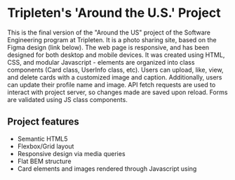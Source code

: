 # Tripleten's 'Around the U.S.' Project

This is the final version of the "Around the US" project of the Software Engineering program at Tripleten. It is a photo sharing site, based on the Figma design (link below). The web page is responsive, and has been designed for both desktop and mobile devices. It was created using HTML, CSS, and modular Javascript - elements are organized into class components (Card class, UserInfo class, etc). Users can upload, like, view, and delete cards with a customized image and caption. Additionally, users can update their profile name and image. API fetch requests are used to interact with project server, so changes made are saved upon reload. Forms are validated using JS class components.

## Project features

- Semantic HTML5
- Flexbox/Grid layout
- Responsive design via media queries
- Flat BEM structure
- Card elements and images rendered through Javascript using <template> element
- Interactive modal boxes for editing profile information, adding new card elements, and viewing a "preview" popup of card image when clicked on
- API fetch requests to project server 
- Smooth transition for opening/closing modals
- Modals close by clicking on the overlay or pressing "Esc"
- Form validation using Javascript class components
- Utilizes webpack

## Links

[Github page](https://toriroe.github.io/se_project_aroundtheus)

Figma Design: [Site layout](https://www.figma.com/file/Es8zZP3ARGH9JGcw60i3OD/Sprint-3_-Around-the-US?type=design&node-id=6432-147&mode=design&t=MBBBCmXy9lAsspkr-0) [Modals](https://www.figma.com/file/JFPhASqvZ5pBjQV2ouUlim/Sprint-5_-Around-The-U.S.-_-desktop-%2B-mobile-(Copy)?type=design&node-id=0-1&mode=design&t=gBjTeiPAoxX4EEmJ-0#40;Copy&#41;?t=3hvVWRz9LUFsxyNn-6) [Form validation](https://www.figma.com/file/N3zUeequnpvMX807FfYAZW/Sprint-6-Around-The-U.S.?type=design&node-id=0-1&mode=design&t=VZUeKoPa60lXv95e-0)
